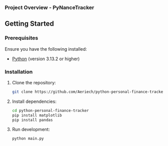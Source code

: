 ### Project Overview - PyNanceTracker
   
## **Getting Started**

### Prerequisites

Ensure you have the following installed:

- [Python](https://www.python.org/downloads/) (version 3.13.2 or higher)

### Installation

1. Clone the repository:

   ```bash
   git clone https://github.com/Aeriech/python-personal-finance-tracker.git
   ```

2. Install dependencies:
   ```bash
   cd python-personal-finance-tracker
   pip install matplotlib
   pip install pandas
   ```

3. Run development:
   ```bash
   python main.py 
   ```